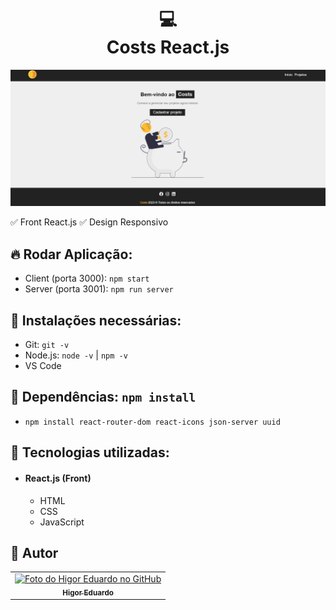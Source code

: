 <h1 align="center">
  💻<br>Costs React.js
</h1>
<img src="src/images/cover.png" alt="Cover projeto" />

✅ Front React.js
✅ Design Responsivo

## 🔥 Rodar Aplicação:

- Client (porta 3000): `npm start`
- Server (porta 3001): `npm run server`

## 😬 Instalações necessárias:

- Git: `git -v`
- Node.js: `node -v` | `npm -v`
- VS Code

## 👶 Dependências: `npm install`

- `npm install react-router-dom react-icons json-server uuid`

## 💼 Tecnologias utilizadas:

- #### React.js (Front)
  - HTML
  - CSS
  - JavaScript

<h2>🦄 Autor</h2>

<table>
  <tr>
    <td align="center">
      <a href="https://github.com/bhigoreduardo">
        <img src="https://avatars.githubusercontent.com/u/96431991?v=4" width="100px;" alt="Foto do Higor Eduardo no GitHub"/><br>
        <sub>
          <b>Higor Eduardo</b>
        </sub>
      </a>
    </td>
  </tr>
</table>
